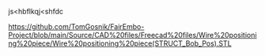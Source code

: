 
js<hbflkqj<shfdc
                 
                
https://github.com/TomGosnik/FairEmbo-Project/blob/main/Source/CAD%20files/Freecad%20files/Wire%20positioning%20piece/Wire%20positioning%20piece(STRUCT_Bob_Pos).STL
                 
